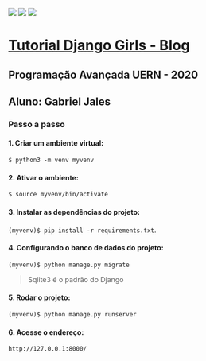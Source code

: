 [![](https://img.shields.io/badge/python-3.8.0-yellow.svg)](https://www.python.org/downloads/release/python-380/)
[![](https://img.shields.io/badge/django-2.2-green.svg)](https://docs.djangoproject.com/en/3.1/releases/2.2/)
[![](https://img.shields.io/badge/bootstrap-3.2.0-blueviolet.svg)](https://bootstrapdocs.com/v3.2.0/docs/getting-started/)

# [Tutorial Django Girls - Blog](https://tutorial.djangogirls.org/pt/)
## Programação Avançada UERN - 2020
## Aluno: Gabriel Jales

### Passo a passo

#### 1. Criar um ambiente virtual:
`$ python3 -m venv myvenv`

#### 2. Ativar o ambiente:
`$ source myvenv/bin/activate`

#### 3. Instalar as dependências do projeto:
`(myvenv)$ pip install -r requirements.txt`.

#### 4. Configurando o banco de dados do projeto:
`(myvenv)$ python manage.py migrate`
> Sqlite3 é o padrão do Django

#### 5. Rodar o projeto:
`(myvenv)$ python manage.py runserver`

#### 6. Acesse o endereço:
`http://127.0.0.1:8000/`

